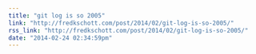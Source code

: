 ```yaml
---
title: "git log is so 2005"
link: "http://fredkschott.com/post/2014/02/git-log-is-so-2005/"
rss_link: "http://fredkschott.com/post/2014/02/git-log-is-so-2005/"
date: "2014-02-24 02:34:59pm"
---
```

